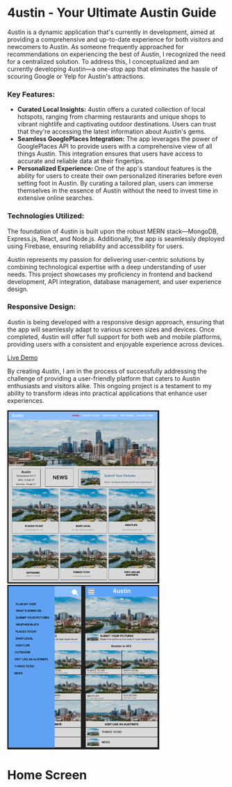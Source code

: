 <h1>4ustin - Your Ultimate Austin Guide</h1>
<p>
  4ustin is a dynamic application that's currently in development, aimed at providing a comprehensive and up-to-date experience for both visitors and newcomers to Austin. As someone frequently approached for recommendations on experiencing the best of Austin, I recognized the need for a centralized solution. To address this, I conceptualized and am currently developing 4ustin—a one-stop app that eliminates the hassle of scouring Google or Yelp for Austin's attractions.
</p>

<h3>Key Features:</h3>
<ul>
  <li>
    <strong>Curated Local Insights:</strong> 4ustin offers a curated collection of local hotspots, ranging from charming restaurants and unique shops to vibrant nightlife and captivating outdoor destinations. Users can trust that they're accessing the latest information about Austin's gems.
  </li>
  <li>
    <strong>Seamless GooglePlaces Integration:</strong> The app leverages the power of GooglePlaces API to provide users with a comprehensive view of all things Austin. This integration ensures that users have access to accurate and reliable data at their fingertips.
  </li>
  <li>
    <strong>Personalized Experience: </strong>One of the app's standout features is the ability for users to create their own personalized itineraries before even setting foot in Austin. By curating a tailored plan, users can immerse themselves in the essence of Austin without the need to invest time in extensive online searches.
  </li>
</ul>

<h3>Technologies Utilized:</h3>
<p>
  The foundation of 4ustin is built upon the robust MERN stack—MongoDB, Express.js, React, and Node.js. Additionally, the app is seamlessly deployed using Firebase, ensuring reliability and accessibility for users.
</p>
<p>
  4ustin represents my passion for delivering user-centric solutions by combining technological expertise with a deep understanding of user needs. This project showcases my proficiency in frontend and backend development, API integration, database management, and user experience design.
</p>

<h3>Responsive Design:</h3>
<p>
  4ustin is being developed with a responsive design approach, ensuring that the app will seamlessly adapt to various screen sizes and devices. Once completed, 4ustin will offer full support for both web and mobile platforms, providing users with a consistent and enjoyable experience across devices.
</p>
<a href="https://ustin-d97f8.web.app">Live Demo</a>

<p>
  By creating 4ustin, I am in the process of successfully addressing the challenge of providing a user-friendly platform that caters to Austin enthusiasts and visitors alike. This ongoing project is a testament to my ability to transform ideas into practical applications that enhance user experiences.
</p>
<div>
  <img src="./images/1.png" width="350" title="hover text">
  <img src="./images/2.png" width="350" alt="accessibility text">
</div>
<h1>Home Screen</h1>
